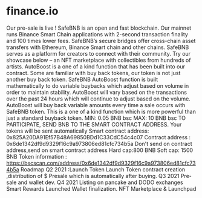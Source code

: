 # finance.io
Our pre-sale is live !  SafeBNB is an open and fast blockchain. Our mainnet runs Binance Smart Chain applications with 2-second transaction finality and 100 times lower fees.  SafeBNB’s secure bridges offer cross-chain asset transfers with Ethereum, Binance Smart chain and other chains. SafeBNB serves as a platform for creators to connect with their community. Try our showcase below – an NFT marketplace with collectibles from hundreds of artists.  AutoBoost is a one of a kind function that has been built into our contract. Some are familiar with buy back tokens, our token is not just another buy back token. SafeBNB AutoBoost function is built mathematically to do variable buybacks which adjust based on volume in order to maintain stability. AutoBoost will vary based on the transactions over the past 24 hours which will continue to adjust based on the volume. AutoBoost will buy back variable amounts every time a sale occurs with SafeBNB token. This is a one of a kind function which is more powerful than just a standard buyback token.  MIN: 0.05 BNB bsc MAX: 10 BNB bsc  TO PARTICIPATE, SEND BNB  TO THE SMART CONTRACT ADDRESS.  Your tokens will be sent automatically  Smart contract address:  0x825A20DA91Ef57B48A69850BDd1C33CdC54c4c07  Contract address :  0x6de1342df9d9329f16c9a973806ed81cfc734b5a  Don't send on contract address,send on smart contract address  Hard cap:800 BNB  Soft cap: 1500 BNB  Token information : https://bscscan.com/address/0x6de1342df9d9329f16c9a973806ed81cfc734b5a  Roadmap  Q2 2021 :Launch Token  Launch Token contract creation ,distribution  of $ Presale which is automatically after buying.  Q3 2021  Pre-sale and wallet dev.  Q4 2021  Listing on pancake and DODO exchanges  Smart Rewards Launched  Wallet finalization.  NFT Marketplace &amp; Launchpad
